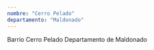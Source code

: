 ```yaml
---
nombre: "Cerro Pelado"
departamento: "Maldonado"
---
```


Barrio Cerro Pelado
Departamento de Maldonado
